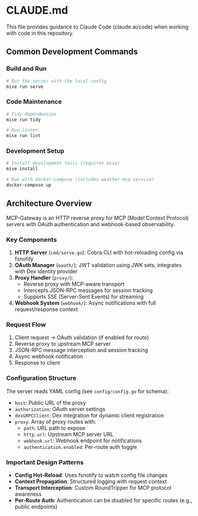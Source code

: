 # CLAUDE.md

This file provides guidance to Claude Code (claude.ai/code) when working with code in this repository.

## Common Development Commands

### Build and Run

```bash
# Run the server with the local config
mise run serve
```

### Code Maintenance
```bash
# Tidy dependencies
mise run tidy

# Run linter
mise run lint
```

### Development Setup
```bash
# Install development tools (requires mise)
mise install

# Run with docker-compose (includes weather-mcp service)
docker-compose up
```

## Architecture Overview

MCP-Gateway is an HTTP reverse proxy for MCP (Model Context Protocol) servers with OAuth authentication and webhook-based observability.

### Key Components

1. **HTTP Server** (`cmd/serve.go`): Cobra CLI with hot-reloading config via fsnotify
2. **OAuth Manager** (`oauth/`): JWT validation using JWK sets, integrates with Dex identity provider
3. **Proxy Handler** (`proxy/`):
   - Reverse proxy with MCP-aware transport
   - Intercepts JSON-RPC messages for session tracking
   - Supports SSE (Server-Sent Events) for streaming
4. **Webhook System** (`webhook/`): Async notifications with full request/response context

### Request Flow
1. Client request → OAuth validation (if enabled for route)
2. Reverse proxy to upstream MCP server
3. JSON-RPC message interception and session tracking
4. Async webhook notification
5. Response to client

### Configuration Structure
The server reads YAML config (see `config/config.go` for schema):
- `host`: Public URL of the proxy
- `authorization`: OAuth server settings
- `dexGRPCClient`: Dex integration for dynamic client registration
- `proxy`: Array of proxy routes with:
  - `path`: URL path to expose
  - `http.url`: Upstream MCP server URL
  - `webhook.url`: Webhook endpoint for notifications
  - `authentication.enabled`: Per-route auth toggle

### Important Design Patterns
- **Config Hot-Reload**: Uses fsnotify to watch config file changes
- **Context Propagation**: Structured logging with request context
- **Transport Interception**: Custom RoundTripper for MCP protocol awareness
- **Per-Route Auth**: Authentication can be disabled for specific routes (e.g., public endpoints)
